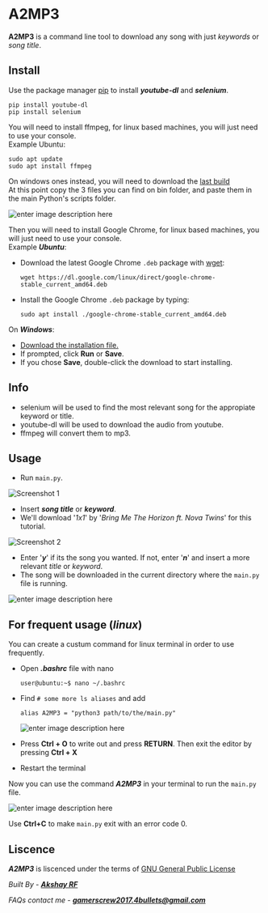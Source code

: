 # A2MP3
**A2MP3** is a command line tool to download any song with just *keywords* or *song title*.

## Install
Use the package manager [pip](https://pip.pypa.io/en/stable/) to install ***youtube-dl*** and ***selenium***.

    pip install youtube-dl
    pip install selenium

You will need to install ffmpeg, for linux based machines, you will just need to use your console.  
Example Ubuntu:

    sudo apt update
    sudo apt install ffmpeg
    
On windows ones instead, you will need to download the [last build](https://ffmpeg.org/download.html#build-windows)  
At this point copy the 3 files you can find on bin folder, and paste them in the main Python's scripts folder.

![enter image description here](https://camo.githubusercontent.com/8029dedf1ed27d2a12e30879e662ceca4d91b4d1898322ec08da2a09a220641a/68747470733a2f2f692e6962622e636f2f676d4a5a317a432f6161616161612e706e67)

Then you will need to install Google Chrome, for linux based machines, you will just need to use your console.  
Example ***Ubuntu***:
  * Download the latest Google Chrome `.deb` package with [wget](https://linuxize.com/post/wget-command-examples/):
  
    `wget https://dl.google.com/linux/direct/google-chrome-stable_current_amd64.deb`
* Install the Google Chrome `.deb` package by typing: 
 
    `sudo apt install ./google-chrome-stable_current_amd64.deb`
    
On ***Windows***:
* [Download the installation file.](https://www.google.com/chrome/browser/desktop/index.html)
* If prompted, click **Run** or **Save**.
* If you chose **Save**, double-click the download to start installing.
    
## Info
* selenium will be used to find the most relevant song for the appropiate keyword or title.
* youtube-dl will be used to download the audio from youtube.  
* ffmpeg will convert them to mp3.

## Usage
* Run `main.py`.

![Screenshot 1](https://i.ibb.co/pXcBZQJ/Screenshot-from-2021-01-31-16-01-53.png)

* Insert ***song title*** or ***keyword***. 
* We'll download '*1x1*' by '*Bring Me The Horizon ft. Nova Twins*' for this tutorial.

![Screenshot 2](https://i.ibb.co/nbHd197/Screenshot-from-2021-01-31-16-02-16.png)

* Enter '***y***' if its the song you wanted. If not, enter '***n***' and insert a more relevant *title* or *keyword*.
* The song will be downloaded in the current directory where the `main.py` file is running.

![enter image description here](https://i.ibb.co/M7Y0vYQ/Screenshot-from-2021-01-31-16-02-54.png)
## For frequent usage (*linux*)
You can create a custum command for linux terminal in order to use frequently.
* Open ***.bashrc*** file with nano

    `user@ubuntu:~$ nano ~/.bashrc`

* Find `# some more ls aliases` and add

    `alias A2MP3 = "python3 path/to/the/main.py"`
    
    ![enter image description here](https://i.ibb.co/tz1vf3Z/Screenshot-from-2021-01-31-17-09-50.png)

* Press **Ctrl + O** to write out and press **RETURN**. Then exit the editor by pressing **Ctrl + X**
* Restart the terminal

Now you can use the command ***A2MP3*** in your terminal to run the `main.py` file.

![enter image description here](https://i.ibb.co/26xFWBT/Screenshot-from-2021-01-31-17-13-38.png)

Use **Ctrl+C** to make `main.py` exit with an error code 0.

## Liscence
***A2MP3*** is liscenced under the terms of [GNU General Public License](https://www.gnu.org/licenses/licenses.en.html#GPL)

*Built By* - [***Akshay RF***](https://github.com/akshay-rf)

*FAQs contact me* - ***gamerscrew2017.4bullets@gmail.com***
